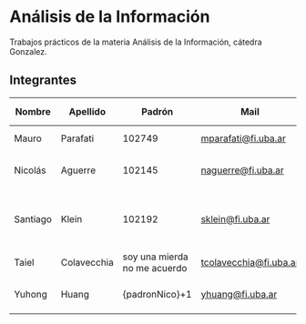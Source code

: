 # Análisis de la Información

Trabajos prácticos de la materia Análisis de la Información, cátedra Gonzalez.

## Integrantes

| Nombre | Apellido | Padrón | Mail | Es boquense |
|--------|----------|--------|------|-------------|
| Mauro | Parafati | 102749 | mparafati@fi.uba.ar | como el dieguito |
| Nicolás | Aguerre | 102145 | naguerre@fi.uba.ar | desde el cajon hasta la cuna |
| Santiago | Klein | 102192 | sklein@fi.uba.ar | lider de la division de MDQ de la barra del pelado |
| Taiel | Colavecchia | soy una mierda no me acuerdo | tcolavecchia@fi.uba.ar | Nope |
| Yuhong | Huang | {padronNico}+1 | yhuang@fi.uba.ar | manager internacional de riquelme |
